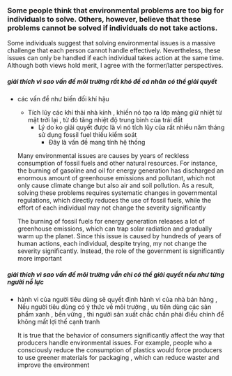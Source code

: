 ### Some people think that environmental problems are too big for individuals to solve. Others, however, believe that these problems cannot be solved if individuals do not take actions. 

Some individuals suggest that solving environmental issues is a massive challenge that each person cannot handle effectively. Nevertheless, these issues can only be handled if each individual takes action at the same time. Although both views hold merit, I agree with the former/latter perspectives.


##### giải thích vì sao vấn đề môi trường rất khó để cá nhân có thể giải quyết

- các vấn đề như biến đối khí hậu
	- Tích lũy các khí thải nhà kính , khiến nó tạo ra lớp màng giữ nhiệt từ mặt trời lại , từ đó tăng nhiệt độ trung bình của trái đất
		- Lý do ko giải quyết được là vì nó tích lũy của rất nhiều năm tháng sử dụng fossil fuel thiếu kiểm soát 
			- Đây là vấn đề mang tính hệ thống 


	Many environmental issues  are causes by years of reckless consumption of fossil fuels and other natural resources. For instance, the burning of gasoline and oil for energy generation has discharged an enormous amount of greenhouse emissions and pollutant, which not only cause climate change but also air and soil pollution. As a result, solving these problems requires systematic changes in governmental regulations, which directly reduces the use of fossil fuels, while the effort of each individual may not change the severity significantly 

	The burning of fossil fuels for energy generation releases a lot of greenhouse emissions, which can trap solar radiation and gradually warm up the planet. Since this issue is caused by hundreds of years of human actions, each individual, despite trying, my  not change the severity significantly. Instead, the role of the government is significantly more important


##### giải thích vì sao vấn đề môi trường vẫn chỉ có thể giải quyết nếu như từng người nỗ lực  

- hành vi của người tiêu dùng sẽ quyết định hành vi của nhà bán hàng , Nếu người tiêu dùng có ý thức về môi trường , ưu tiên dùng các sản phẩm xanh , bền vững , thì người sản xuất chắc chắn phải điều chỉnh để không mất lợi thế cạnh tranh 

	It is true that the behavior of consumers significantly affect the way that producers handle environmental issues. For example, people who a consciously reduce the consumption of plastics would force producers to use greener materials for packaging , which can reduce waster and improve the environment 